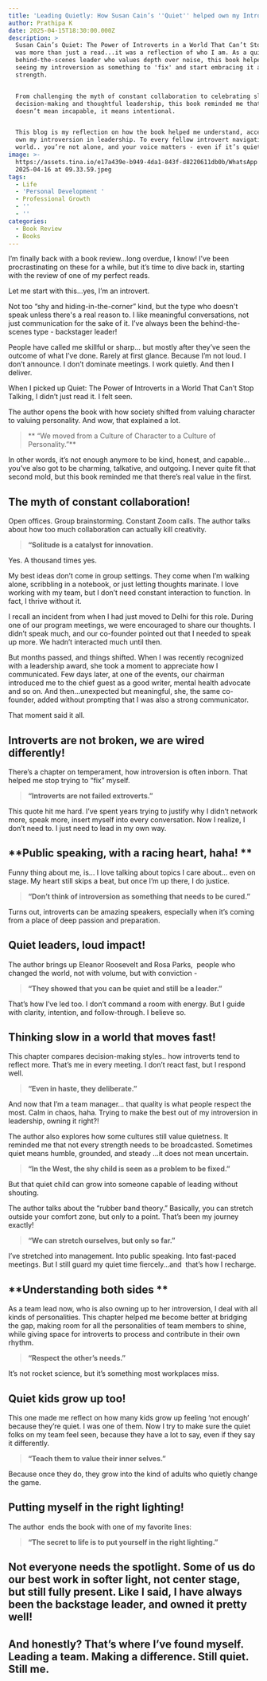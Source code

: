 ```yaml
---
title: 'Leading Quietly: How Susan Cain’s ''Quiet'' helped own my Introversion '
author: Prathipa K
date: 2025-04-15T18:30:00.000Z
description: >
  Susan Cain’s Quiet: The Power of Introverts in a World That Can’t Stop Talking
  was more than just a read...it was a reflection of who I am. As a quiet,
  behind-the-scenes leader who values depth over noise, this book helped me stop
  seeing my introversion as something to 'fix' and start embracing it as a
  strength.


  From challenging the myth of constant collaboration to celebrating slow
  decision-making and thoughtful leadership, this book reminded me that quiet
  doesn’t mean incapable, it means intentional.


  This blog is my reflection on how the book helped me understand, accept, and
  own my introversion in leadership. To every fellow introvert navigating a loud
  world.. you’re not alone, and your voice matters - even if it’s quiet!
image: >-
  https://assets.tina.io/e17a439e-b949-4da1-843f-d8220611db0b/WhatsApp Image
  2025-04-16 at 09.33.59.jpeg
tags:
  - Life
  - 'Personal Development '
  - Professional Growth
  - ''
  - ''
categories:
  - Book Review
  - Books
---
```


I’m finally back with a book review…long overdue, I know! I’ve been procrastinating on these for a while, but it’s time to dive back in, starting with the review of one of my perfect reads.

Let me start with this…yes, I’m an introvert.

Not too “shy and hiding-in-the-corner” kind, but the type who doesn't speak unless there's a real reason to. I like meaningful conversations, not just communication for the sake of it. I’ve always been the behind-the-scenes type - backstager leader!

People have called me skillful or sharp… but mostly after they’ve seen the outcome of what I’ve done. Rarely at first glance. Because I’m not loud. I don’t announce. I don’t dominate meetings. I work quietly. And then I deliver.

When I picked up Quiet: The Power of Introverts in a World That Can’t Stop Talking, I didn’t just read it. I felt seen.

The author opens the book with how society shifted from valuing character to valuing personality. And wow, that explained a lot.

> \*\* “We moved from a Culture of Character to a Culture of Personality.”\*\*

In other words, it’s not enough anymore to be kind, honest, and capable… you’ve also got to be charming, talkative, and outgoing. I never quite fit that second mold, but this book reminded me that there’s real value in the first.

## **The myth of constant collaboration!**

Open offices. Group brainstorming. Constant Zoom calls. The author talks about how too much collaboration can actually kill creativity.

> **“Solitude is a catalyst for innovation.**

Yes. A thousand times yes.

My best ideas don’t come in group settings. They come when I’m walking alone, scribbling in a notebook, or just letting thoughts marinate. I love working with my team, but I don’t need constant interaction to function. In fact, I thrive without it. 

I recall an incident from when I had just moved to Delhi for this role. During one of our program meetings, we were encouraged to share our thoughts. I didn’t speak much, and our co-founder pointed out that I needed to speak up more. We hadn’t interacted much until then.

But months passed, and things shifted. When I was recently recognized with a leadership award, she took a moment to appreciate how I communicated. Few days later, at one of the events, our chairman introduced me to the chief guest as a good writer, mental health advocate and so on. And then…unexpected but meaningful, she, the same co-founder, added without prompting that I was also a strong communicator.

That moment said it all.

## **Introverts are not broken, we are wired differently!**

There’s a chapter on temperament, how introversion is often inborn. That helped me stop trying to “fix” myself.

> **“Introverts are not failed extroverts.”**

This quote hit me hard. I’ve spent years trying to justify why I didn’t network more, speak more, insert myself into every conversation. Now I realize, I don’t need to. I just need to lead in my own way.

## \*\*Public speaking, with a racing heart, haha! \*\*

Funny thing about me, is... I love talking about topics I care about… even on stage. My heart still skips a beat, but once I’m up there, I do justice.

> **“Don’t think of introversion as something that needs to be cured.”**

Turns out, introverts can be amazing speakers, especially when it’s coming from a place of deep passion and preparation. 

## **Quiet leaders, loud impact!**

The author brings up Eleanor Roosevelt and Rosa Parks,  people who changed the world, not with volume, but with conviction -

> **“They showed that you can be quiet and still be a leader.”**

That’s how I’ve led too. I don’t command a room with energy. But I guide with clarity, intention, and follow-through. I believe so. 

## **Thinking slow in a world that moves fast!**

This chapter compares decision-making styles.. how introverts tend to reflect more. That’s me in every meeting. I don’t react fast, but I respond well.

> **“Even in haste, they deliberate.”**

And now that I’m a team manager... that quality is what people respect the most. Calm in chaos, haha. Trying to make the best out of my introversion in leadership, owning it right?!

The author  also explores how some cultures still value quietness. It reminded me that not every strength needs to be broadcasted. Sometimes quiet means humble, grounded, and steady …it does not mean uncertain.

> **“In the West, the shy child is seen as a problem to be fixed.”**

But that quiet child can grow into someone capable of leading without shouting.

The author talks about the “rubber band theory.” Basically, you can stretch outside your comfort zone, but only to a point. That’s been my journey exactly!

> **“We can stretch ourselves, but only so far.”**

I’ve stretched into management. Into public speaking. Into fast-paced meetings. But I still guard my quiet time fiercely…and  that’s how I recharge.

## \*\*Understanding both sides \*\*

As a team lead now, who is also owning up to her introversion, I deal with all kinds of personalities. This chapter helped me become better at bridging the gap, making room for all the personalities of team members to shine, while giving space for introverts to process and contribute in their own rhythm. 

> **“Respect the other’s needs.”**

It’s not rocket science, but it’s something most workplaces miss.

## **Quiet kids grow up too!**

This one made me reflect on how many kids grow up feeling ‘not enough’ because they’re quiet. I was one of them. Now I try to make sure the quiet folks on my team feel seen, because they have a lot to say, even if they say it differently.

> **“Teach them to value their inner selves.”**

Because once they do, they grow into the kind of adults who quietly change the game.

## **Putting myself in the right lighting!**

The author  ends the book with one of my favorite lines:

> **“The secret to life is to put yourself in the right lighting.”**

## Not everyone needs the spotlight. Some of us do our best work in softer light, not center stage, but still fully present. Like I said, I have always been the backstage leader, and owned it pretty well!

## And honestly? That’s where I’ve found myself. Leading a team. Making a difference. Still quiet. Still me.
